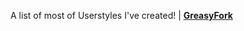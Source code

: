 A list of most of Userstyles I've created! | **[GreasyFork](https://greasyfork.org/en/users/541594)**